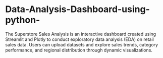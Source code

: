 # Data-Analysis-Dashboard-using-python-
The Superstore Sales Analysis is an interactive dashboard created using Streamlit and Plotly to conduct exploratory data analysis (EDA) on retail sales data. Users can upload datasets and explore sales trends, category performance, and regional distribution through dynamic visualizations.
